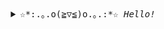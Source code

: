 <div align="center">

<details>
<summary><samp>☆*:.｡.o(≧▽≦)o.｡.:*☆ <i>Hello!</i></samp></summary>

---

#### _languages_

![Python](https://img.shields.io/badge/-Python-4B8BBE?&logo=Python&logoColor=fff)
![C](https://img.shields.io/badge/-C-888?&logo=C&logoColor=fff)

#### _working environment_

![Neovim/Vim](https://img.shields.io/badge/-Neovim-65af5d?&logo=Neovim&logoColor=fff)
![Visual Studio](https://img.shields.io/badge/-Visual_Studio-a377da?&logo=VisualStudio&logoColor=fff)
![Pycharm](https://img.shields.io/badge/-PyCharm-15ceba?&logo=Pycharm&logoColor=fff)
![Manjaro](https://img.shields.io/badge/-Manjaro-35bf5c?&logo=Manjaro&logoColor=fff)

#### contacts

<p>
  <a href="mailto:greasha46@gmail.com">
      <img alt="Gmail" src="https://img.shields.io/badge/Gmail-%23bb001b.svg?&style=for-the-badge&logo=Gmail&logoColor=white"/>
  </a>
  <a href="https://t.me/innerkraiven">
      <img alt="Gmail" src="https://img.shields.io/badge/Telegram-%232ca5e0.svg?&style=for-the-badge&logo=Telegram&logoColor=white"/>
  </a>
  </a>
  <a href="https://vk.com/kingkraiven">
      <img alt="Gmail" src="https://img.shields.io/badge/Vk-%230077ff.svg?&style=for-the-badge&logo=Vk&logoColor=white"/>
  </a>
</p>

</div>
